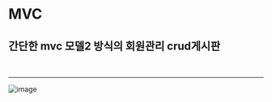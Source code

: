 # MVC

<h2>간단한 mvc 모델2 방식의 회원관리 crud게시판</h2><br>
<hr>

![image](https://user-images.githubusercontent.com/71121027/99234265-a87cde00-2837-11eb-82e5-aa5d96169fe8.png)
